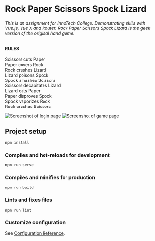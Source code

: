 # Rock Paper Scissors Spock Lizard
###### This is an assignment for InnoTech College. Demonstrating skills with Vue.js, Vue X and Router. Rock Paper Scissors Spock Lizard is the geek version of the original hand game.

#### RULES
Scissors cuts Paper<br>
Paper covers Rock<br>
Rock crushes Lizard<br>
Lizard poisons Spock<br>
Spock smashes Scissors<br>
Scissors decapitates Lizard<br>
Lizard eats Paper<br>
Paper disproves Spock<br>
Spock vaporizes Rock<br>
Rock crushes Scissors<br>

![Screenshot of login page](https://imgur.com/a/7rsprgG)
![Screenshot of game page](https://imgur.com/oMpDlO8)

## Project setup
```
npm install
```

### Compiles and hot-reloads for development
```
npm run serve
```

### Compiles and minifies for production
```
npm run build
```

### Lints and fixes files
```
npm run lint
```

### Customize configuration
See [Configuration Reference](https://cli.vuejs.org/config/).
